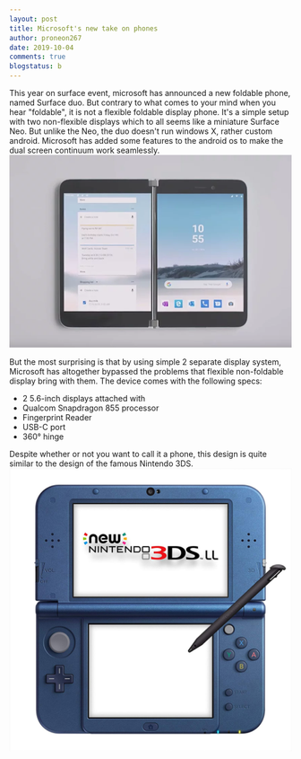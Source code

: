 ```yaml
---
layout: post
title: Microsoft's new take on phones
author: proneon267
date: 2019-10-04
comments: true
blogstatus: b
---
```

This year on surface event, microsoft has announced a new foldable phone, named Surface duo. But contrary to what comes to your
mind when you hear "foldable", it is not a flexible foldable display phone. It's a simple setup with two non-flexible displays
which to all seems like a miniature Surface Neo. But unlike the Neo, the duo doesn't run windows X, rather custom android. Microsoft 
has added some features to the android os to make the dual screen continuum work seamlessly. 
![DUO](/images/2.webp)

But the most surprising is that by using simple 2 separate display system, Microsoft has altogether bypassed the problems that 
flexible non-foldable display bring with them. The device comes with the following specs:
* 2 5.6-inch displays attached with 
* Qualcom Snapdragon 855 processor
* Fingerprint Reader
* USB-C port
* 360° hinge 

Despite whether or not you want to call it a phone, this design is quite similar to
the design of the famous Nintendo 3DS.
![3DS](/images/1.jpg)
